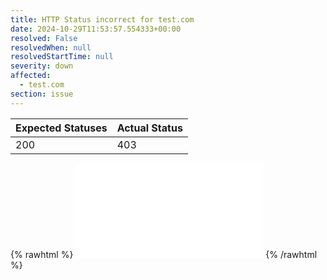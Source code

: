 ```yaml
---
title: HTTP Status incorrect for test.com
date: 2024-10-29T11:53:57.554333+00:00
resolved: False
resolvedWhen: null
resolvedStartTime: null
severity: down
affected:
  - test.com
section: issue
---
```


| Expected Statuses | Actual Status  |
|-------------------|----------------|
| 200 | 403 |

{% rawhtml %}
<embed src="./test.com-http.html" type="text/html">
{% /rawhtml %}
